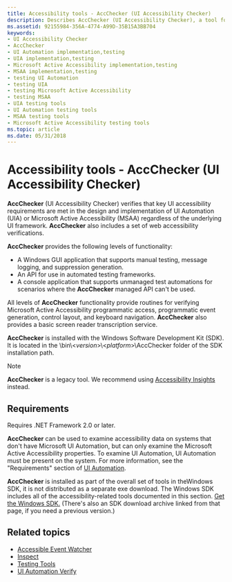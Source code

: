 ```yaml
---
title: Accessibility tools - AccChecker (UI Accessibility Checker)
description: Describes AccChecker (UI Accessibility Checker), a tool for testing an application's UI Automation or Microsoft Active Accessibility (MSAA) implementation.
ms.assetid: 92155984-356A-4774-A99D-35B15A3BB704
keywords:
- UI Accessibility Checker
- AccChecker
- UI Automation implementation,testing
- UIA implementation,testing
- Microsoft Active Accessibility implementation,testing
- MSAA implementation,testing
- testing UI Automation
- testing UIA
- testing Microsoft Active Accessibility
- testing MSAA
- UIA testing tools
- UI Automation testing tools
- MSAA testing tools
- Microsoft Active Accessibility testing tools
ms.topic: article
ms.date: 05/31/2018
---
```


# Accessibility tools - AccChecker (UI Accessibility Checker)

**AccChecker** (UI Accessibility Checker) verifies that key UI accessibility requirements are met in the design and implementation of UI Automation (UIA) or Microsoft Active Accessibility (MSAA) regardless of the underlying UI framework. **AccChecker** also includes a set of web accessibility verifications.

**AccChecker** provides the following levels of functionality:

- A Windows GUI application that supports manual testing, message logging, and suppression generation.
- An API for use in automated testing frameworks.
- A console application that supports unmanaged test automations for scenarios where the **AccChecker** managed API can't be used.

All levels of **AccChecker** functionality provide routines for verifying Microsoft Active Accessibility programmatic access, programmatic event generation, control layout, and keyboard navigation. **AccChecker** also provides a basic screen reader transcription service.

**AccChecker** is installed with the Windows Software Development Kit (SDK). It is located in the \\bin\\<*version*>\\<*platform*>\\AccChecker folder of the SDK installation path.

> [!NOTE]
> **AccChecker** is a legacy tool. We recommend using [Accessibility Insights](https://accessibilityinsights.io/) instead.

## Requirements

Requires .NET Framework 2.0 or later.

**AccChecker** can be used to examine accessibility data on systems that don't have Microsoft UI Automation, but can only examine the Microsoft Active Accessibility properties. To examine UI Automation, UI Automation must be present on the system. For more information, see the "Requirements" section of [UI Automation](entry-uiauto-win32.md).

**AccChecker** is installed as part of the overall set of tools in theWindows SDK, it is not distributed as a separate exe download. The Windows SDK includes all of the accessibility-related tools documented in this section. [Get the Windows SDK.](https://go.microsoft.com/fwlink/p/?LinkID=271979) (There's also an SDK download archive linked from that page, if you need a previous version.)

## Related topics

- [Accessible Event Watcher](accessible-event-watcher.md)
- [Inspect](inspect-objects.md)
- [Testing Tools](testing-tools.md)
- [UI Automation Verify](ui-automation-verify.md)
